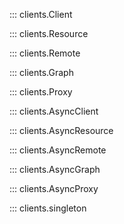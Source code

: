 ::: clients.Client

::: clients.Resource

::: clients.Remote

::: clients.Graph

::: clients.Proxy

::: clients.AsyncClient

::: clients.AsyncResource

::: clients.AsyncRemote

::: clients.AsyncGraph

::: clients.AsyncProxy

::: clients.singleton

